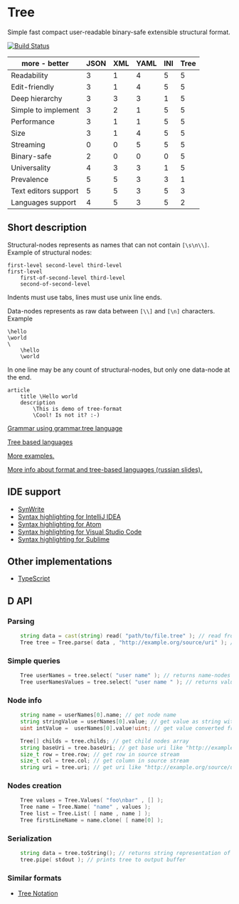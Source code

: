 # Tree
Simple fast compact user-readable binary-safe extensible structural format.

[![Build Status](https://travis-ci.org/nin-jin/tree.d.svg?branch=master)](https://travis-ci.org/nin-jin/tree.d)

more - better                      | JSON | XML | YAML | INI | Tree
-----------------------------------|------|-----|------|-----|-----
Readability                        |  3   |  1  |  4   |  5  |  5
Edit-friendly                      |  3   |  1  |  4   |  5  |  5
Deep hierarchy                     |  3   |  3  |  3   |  1  |  5
Simple to implement                |  3   |  2  |  1   |  5  |  5
Performance                        |  3   |  1  |  1   |  5  |  5
Size                               |  3   |  1  |  4   |  5  |  5
Streaming                          |  0   |  0  |  5   |  5  |  5
Binary-safe                        |  2   |  0  |  0   |  0  |  5
Universality                       |  4   |  3  |  3   |  1  |  5
Prevalence                         |  5   |  5  |  3   |  3  |  1
Text editors support               |  5   |  5  |  3   |  5  |  3
Languages support                  |  4   |  5  |  3   |  5  |  2

## Short description

Structural-nodes represents as names that can not contain `[\s\n\\]`. Example of structural nodes:

```tree
first-level second-level third-level
first-level
	first-of-second-level third-level
	second-of-second-level
```

Indents must use tabs, lines must use unix line ends.

Data-nodes represents as raw data between `[\\]` and `[\n]` characters. Example

```tree
\hello
\world
\
	\hello
	\world
```

In one line may be any count of structural-nodes, but only one data-node at the end. 

```tree
article
	title \Hello world
	description
		\This is demo of tree-format
		\Cool! Is not it? :-)
```

[Grammar using grammar.tree language](https://github.com/nin-jin/tree.d/wiki/grammar.tree)

[Tree based languages](https://github.com/nin-jin/tree.d/wiki/Tree-based-languages)

[More examples.](./examples/)

[More info about format and tree-based languages (russian slides).](https://github.com/nin-jin/slides/tree/master/tree)

## IDE support

* [SynWrite](http://www.uvviewsoft.com/synwrite/)
* [Syntax highlighting for IntelliJ IDEA](https://plugins.jetbrains.com/plugin/7459)
* [Syntax highlighting for Atom](https://github.com/nin-jin/atom-language-tree)
* [Syntax highlighting for Visual Studio Code](https://github.com/nin-jin/vscode-language-tree)
* [Syntax highlighting for Sublime](https://github.com/yurybikuzin/Smol-sublime)

## Other implementations

* [TypeScript](https://github.com/eigenmethod/mol/tree/master/tree)

## D API

### Parsing

```d
    string data = cast(string) read( "path/to/file.tree" ); // read from file
    Tree tree = Tree.parse( data , "http://example.org/source/uri" ); // parse to tree
```

### Simple queries

```d
    Tree userNames = tree.select( "user name" ); // returns name-nodes
    Tree userNamesValues = tree.select( "user name " ); // returns value-nodes
```

### Node info

```d
    string name = userNames[0].name; // get node name
    string stringValue = userNames[0].value; // get value as string with "\n" as delimiter
    uint intValue =  userNames[0].value!uint; // get value converted from string to another type

    Tree[] childs = tree.childs; // get child nodes array
    string baseUri = tree.baseUri; // get base uri like "http://example.org/source/uri"
    size_t row = tree.row; // get row in source stream
    size_t col = tree.col; // get column in source stream
    string uri = tree.uri; // get uri like "http://example.org/source/uri#3:2"
```

### Nodes creation

```d
	Tree values = Tree.Values( "foo\nbar" , [] );
	Tree name = Tree.Name( "name" , values );
	Tree list = Tree.List( [ name , name ] );
	Tree firstLineName = name.clone( [ name[0] );
```

### Serialization

```d
    string data = tree.toString(); // returns string representation of tree
    tree.pipe( stdout ); // prints tree to output buffer
```

### Similar formats

- [Tree Notation](https://github.com/treenotation/faq.treenotation.org)
